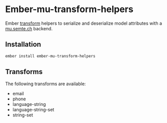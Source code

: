 # Ember-mu-transform-helpers

Ember [transform](http://emberjs.com/api/data/classes/DS.Transform.html) helpers to serialize and deserialize model attributes with a [mu.semte.ch](https://mu.semte.ch) backend.

## Installation
```bash
ember install ember-mu-transform-helpers
```

## Transforms
The following transforms are available:
* email
* phone
* language-string
* language-string-set
* string-set
